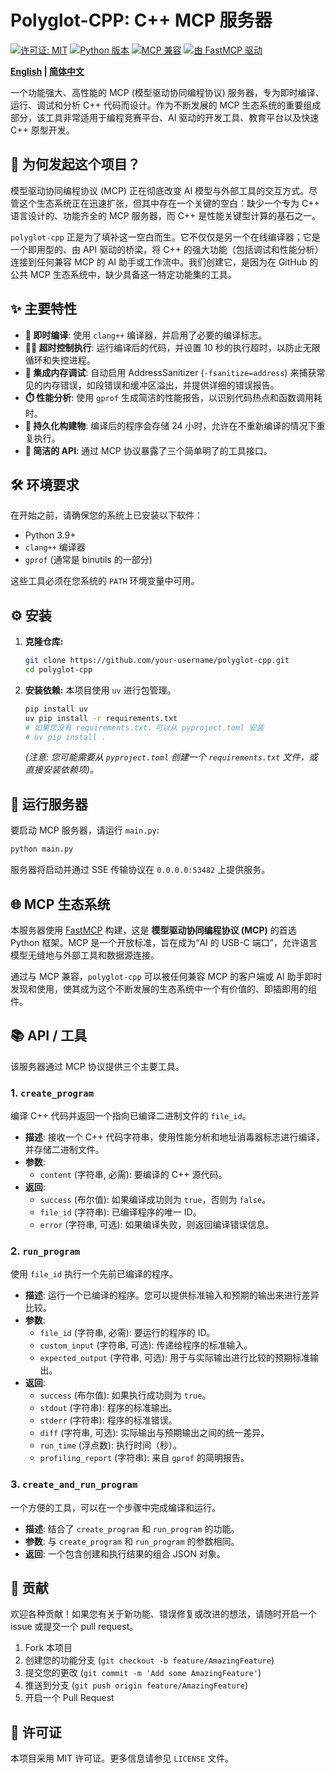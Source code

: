 # Polyglot-CPP: C++ MCP 服务器

[![许可证: MIT](https://img.shields.io/badge/License-MIT-yellow.svg)](https://opensource.org/licenses/MIT)
[![Python 版本](https://img.shields.io/badge/python-3.9%2B-blue.svg)](https://www.python.org/downloads/)
[![MCP 兼容](https://img.shields.io/badge/MCP-Compliant-brightgreen.svg)](https://gofastmcp.com/)
[![由 FastMCP 驱动](https://img.shields.io/badge/Made%20with-FastMCP-orange.svg)](https://github.com/jlowin/fastmcp)

**[English](./README.md) | [简体中文](./README_zh-CN.md)**

一个功能强大、高性能的 MCP (模型驱动协同编程协议) 服务器，专为即时编译、运行、调试和分析 C++ 代码而设计。作为不断发展的 MCP 生态系统的重要组成部分，该工具非常适用于编程竞赛平台、AI 驱动的开发工具、教育平台以及快速 C++ 原型开发。

## 🌟 为何发起这个项目？

模型驱动协同编程协议 (MCP) 正在彻底改变 AI 模型与外部工具的交互方式。尽管这个生态系统正在迅速扩张，但其中存在一个关键的空白：缺少一个专为 C++ 语言设计的、功能齐全的 MCP 服务器，而 C++ 是性能关键型计算的基石之一。

`polyglot-cpp` 正是为了填补这一空白而生。它不仅仅是另一个在线编译器；它是一个即用型的、由 API 驱动的桥梁，将 C++ 的强大功能（包括调试和性能分析）连接到任何兼容 MCP 的 AI 助手或工作流中。我们创建它，是因为在 GitHub 的公共 MCP 生态系统中，缺少具备这一特定功能集的工具。

## ✨ 主要特性

- **🚀 即时编译**: 使用 `clang++` 编译器，并启用了必要的编译标志。
- **🏃‍♂️ 超时控制执行**: 运行编译后的代码，并设置 10 秒的执行超时，以防止无限循环和失控进程。
- **🐞 集成内存调试**: 自动启用 AddressSanitizer (`-fsanitize=address`) 来捕获常见的内存错误，如段错误和缓冲区溢出，并提供详细的错误报告。
- **⏱️ 性能分析**: 使用 `gprof` 生成简洁的性能报告，以识别代码热点和函数调用耗时。
- **💾 持久化构建物**: 编译后的程序会存储 24 小时，允许在不重新编译的情况下重复执行。
- **🔌 简洁的 API**: 通过 MCP 协议暴露了三个简单明了的工具接口。

## 🛠️ 环境要求

在开始之前，请确保您的系统上已安装以下软件：
- Python 3.9+
- `clang++` 编译器
- `gprof` (通常是 binutils 的一部分)

这些工具必须在您系统的 `PATH` 环境变量中可用。

## ⚙️ 安装

1.  **克隆仓库:**
    ```bash
    git clone https://github.com/your-username/polyglot-cpp.git
    cd polyglot-cpp
    ```

2.  **安装依赖:**
    本项目使用 `uv` 进行包管理。
    ```bash
    pip install uv
    uv pip install -r requirements.txt 
    # 如果您没有 requirements.txt，可以从 pyproject.toml 安装
    # uv pip install .
    ```
    *(注意: 您可能需要从 `pyproject.toml` 创建一个 `requirements.txt` 文件，或直接安装依赖项)。*

## 🚀 运行服务器

要启动 MCP 服务器，请运行 `main.py`:

```bash
python main.py
```

服务器将启动并通过 SSE 传输协议在 `0.0.0.0:53482` 上提供服务。

## 🌐 MCP 生态系统

本服务器使用 [FastMCP](https://github.com/jlowin/fastmcp) 构建，这是 **模型驱动协同编程协议 (MCP)** 的首选 Python 框架。MCP 是一个开放标准，旨在成为“AI 的 USB-C 端口”，允许语言模型无缝地与外部工具和数据源连接。

通过与 MCP 兼容，`polyglot-cpp` 可以被任何兼容 MCP 的客户端或 AI 助手即时发现和使用，使其成为这个不断发展的生态系统中一个有价值的、即插即用的组件。

## 📚 API / 工具

该服务器通过 MCP 协议提供三个主要工具。

### 1. `create_program`
编译 C++ 代码并返回一个指向已编译二进制文件的 `file_id`。

- **描述**: 接收一个 C++ 代码字符串，使用性能分析和地址消毒器标志进行编译，并存储二进制文件。
- **参数**:
  - `content` (字符串, 必需): 要编译的 C++ 源代码。
- **返回**:
  - `success` (布尔值): 如果编译成功则为 `true`，否则为 `false`。
  - `file_id` (字符串): 已编译程序的唯一 ID。
  - `error` (字符串, 可选): 如果编译失败，则返回编译错误信息。

### 2. `run_program`
使用 `file_id` 执行一个先前已编译的程序。

- **描述**: 运行一个已编译的程序。您可以提供标准输入和预期的输出来进行差异比较。
- **参数**:
  - `file_id` (字符串, 必需): 要运行的程序的 ID。
  - `custom_input` (字符串, 可选): 传递给程序的标准输入。
  - `expected_output` (字符串, 可选): 用于与实际输出进行比较的预期标准输出。
- **返回**:
  - `success` (布尔值): 如果执行成功则为 `true`。
  - `stdout` (字符串): 程序的标准输出。
  - `stderr` (字符串): 程序的标准错误。
  - `diff` (字符串, 可选): 实际输出与预期输出之间的统一差异。
  - `run_time` (浮点数): 执行时间（秒）。
  - `profiling_report` (字符串): 来自 `gprof` 的简明报告。

### 3. `create_and_run_program`
一个方便的工具，可以在一个步骤中完成编译和运行。

- **描述**: 结合了 `create_program` 和 `run_program` 的功能。
- **参数**: 与 `create_program` 和 `run_program` 的参数相同。
- **返回**: 一个包含创建和执行结果的组合 JSON 对象。

## 🤝 贡献

欢迎各种贡献！如果您有关于新功能、错误修复或改进的想法，请随时开启一个 issue 或提交一个 pull request。

1.  Fork 本项目
2.  创建您的功能分支 (`git checkout -b feature/AmazingFeature`)
3.  提交您的更改 (`git commit -m 'Add some AmazingFeature'`)
4.  推送到分支 (`git push origin feature/AmazingFeature`)
5.  开启一个 Pull Request

## 📄 许可证

本项目采用 MIT 许可证。更多信息请参见 `LICENSE` 文件。